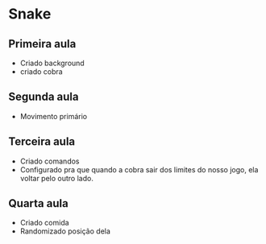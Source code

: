 # Snake

## Primeira aula

- Criado background
- criado cobra

## Segunda aula

- Movimento primário

## Terceira aula

- Criado comandos
- Configurado pra que quando a cobra sair dos limites do nosso jogo, ela voltar pelo outro lado.

## Quarta aula

- Criado comida
- Randomizado posição dela